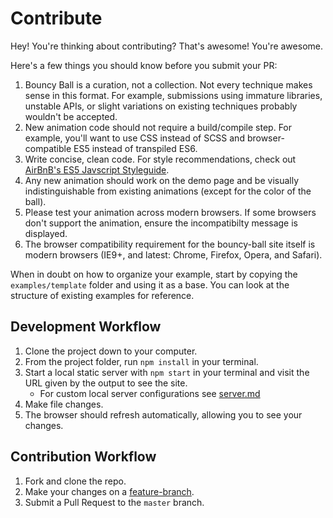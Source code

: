 # Contribute

Hey! You're thinking about contributing? That's awesome! You're awesome.

Here's a few things you should know before you submit your PR:

1. Bouncy Ball is a curation, not a collection. Not every technique makes sense in this format. For example, submissions using immature libraries, unstable APIs, or slight variations on existing techniques probably wouldn't be accepted.
2. New animation code should not require a build/compile step. For example, you'll want to use CSS instead of SCSS and browser-compatible ES5 instead of transpiled ES6.
3. Write concise, clean code. For style recommendations, check out [AirBnB's ES5 Javscript Styleguide](https://github.com/airbnb/javascript/tree/b4d8543f120ba761ae7f39caf850c1e4efdc2727/es5).
4. Any new animation should work on the demo page and be visually indistinguishable from existing animations (except for the color of the ball).
5. Please test your animation across modern browsers. If some browsers don't support the animation, ensure the incompatibilty message is displayed.
6. The browser compatibility requirement for the bouncy-ball site itself is modern browsers (IE9+, and latest: Chrome, Firefox, Opera, and Safari).

When in doubt on how to organize your example, start by copying the `examples/template` folder and using it as a base. You can look at the structure of existing examples for reference.

## Development Workflow

1. Clone the project down to your computer.
2. From the project folder, run `npm install` in your terminal.
3. Start a local static server with `npm start` in your terminal and visit the URL given by the output to see the site.
   - For custom local server configurations see [server.md](/server.md)
4. Make file changes.
5. The browser should refresh automatically, allowing you to see your changes.

## Contribution Workflow

1. Fork and clone the repo.
2. Make your changes on a [feature-branch](https://bocoup.com/weblog/git-workflow-walkthrough-feature-branches).
3. Submit a Pull Request to the `master` branch.
